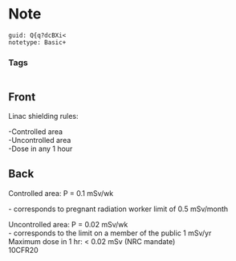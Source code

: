 # Note
```
guid: Q{q?dcBXi<
notetype: Basic+
```

### Tags
```
```

## Front
Linac shielding rules:<div>-Controlled area</div><div>-Uncontrolled area</div><div>-Dose in any 1 hour</div>

## Back
Controlled area: P = 0.1 mSv/wk<div>- corresponds to pregnant radiation worker limit of 0.5 mSv/month</div><div>
</div><div>Uncontrolled area: P = 0.02 mSv/wk</div><div>- corresponds to the limit on a member of the public 1 mSv/yr</div><div>
</div><div>Maximum dose in 1 hr: < 0.02 mSv (NRC mandate)</div><div>
</div><div>10CFR20</div>
